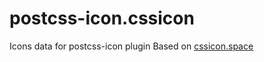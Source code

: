 # postcss-icon.cssicon
Icons data for postcss-icon plugin
Based on [cssicon.space](http://cssicon.space)